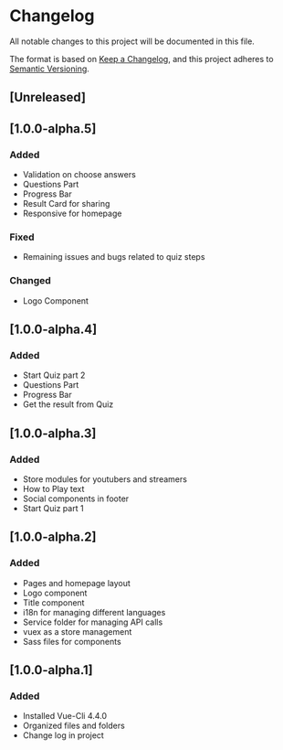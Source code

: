 # Changelog
All notable changes to this project will be documented in this file.

The format is based on [Keep a Changelog](https://keepachangelog.com/en/1.0.0/),
and this project adheres to [Semantic Versioning](https://semver.org/spec/v2.0.0.html).

## [Unreleased]

## [1.0.0-alpha.5]
### Added
- Validation on choose answers
- Questions Part
- Progress Bar
- Result Card for sharing
- Responsive for homepage

### Fixed
- Remaining issues and bugs related to quiz steps

### Changed
- Logo Component

## [1.0.0-alpha.4]
### Added
- Start Quiz part 2
- Questions Part
- Progress Bar
- Get the result from Quiz

## [1.0.0-alpha.3]
### Added
- Store modules for youtubers and streamers
- How to Play text
- Social components in footer
- Start Quiz part 1

## [1.0.0-alpha.2]
### Added
- Pages and homepage layout
- Logo component
- Title component
- i18n for managing different languages
- Service folder for managing API calls
- vuex as a store management
- Sass files for components

## [1.0.0-alpha.1]
### Added
- Installed Vue-Cli 4.4.0
- Organized files and folders
- Change log in project